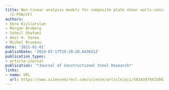 ```yaml
---
title: Non-linear analysis models for composite plate shear walls-concrete filled
  (C-PSW/CF)
authors:
- Emre Kizilarslan
- Morgan Broberg
- Soheil Shafaei
- Amit H. Varma
- Michel Bruneau
date: '2021-01-01'
publishDate: '2024-07-17T19:39:20.643631Z'
publication_types:
- article-journal
publication: '*Journal of Constructional Steel Research*'
links:
- name: URL
  url: https://www.sciencedirect.com/science/article/pii/S0143974X21002856
---
```

